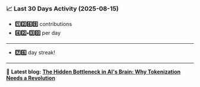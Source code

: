 <!--START_STATS-->
### 📈 Last 30 Days Activity (2025-08-15)  
- **1️⃣2️⃣6️⃣9️⃣** contributions  
- **4️⃣2️⃣•3️⃣0️⃣** per day
---
- **7️⃣6️⃣** day streak!
---
📝 **Latest blog:** [**The Hidden Bottleneck in AI's Brain: Why Tokenization Needs a Revolution**](https://andriak.com/blog/tokenization-revolution)
<!--END_STATS-->
